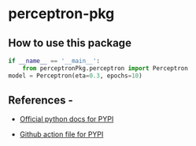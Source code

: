 # perceptron-pkg


## How to use this package

```python
if __name__ == '__main__':
    from perceptronPkg.perceptron import Perceptron
model = Perceptron(eta=0.3, epochs=10)
```

## References - 

* [Official python docs for PYPI](https://packaging.python.org/tutorials/packaging-projects/)

* [Github action file for PYPI](https://docs.github.com/en/actions/automating-builds-and-tests/building-and-testing-python#publishing-to-package-registries)
